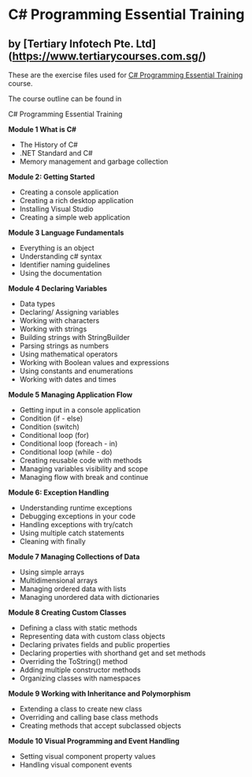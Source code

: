 # C# Programming Essential Training
## by [Tertiary Infotech Pte. Ltd] (https://www.tertiarycourses.com.sg/)

These are the exercise files used for [C# Programming Essential Training](https://www.tertiarycourses.com.sg/c-sharp-essential-training-in-singapore.html) course. 

The course outline can be found in 

C# Programming Essential Training

<p><strong>Module 1 What is C#</strong> </p>
<ul>
<li>The History of C#</li>
<li>.NET Standard and C#</li>
<li>Memory management and garbage collection</li>
</ul>
<p><strong>Module 2: Getting Started</strong> </p>
<ul>
<li>Creating a console application</li>
<li>Creating a rich desktop application</li>
<li>Installing Visual Studio</li>
<li>Creating a simple web application</li>
</ul>
<p><strong>Module 3 Language Fundamentals</strong></p>
<ul>
<li>Everything is an object</li>
<li>Understanding c# syntax</li>
<li>Identifier naming guidelines</li>
<li>Using the documentation</li>
</ul>
<p><strong>Module 4 Declaring Variables</strong></p>
<ul>
<li>Data types</li>
<li>Declaring/ Assigning variables</li>
<li>Working with characters</li>
<li>Working with strings</li>
<li>Building strings with StringBuilder</li>
<li>Parsing strings as numbers</li>
<li>Using mathematical operators</li>
<li>Working with Boolean values and expressions</li>
<li>Using constants and enumerations</li>
<li>Working with dates and times</li>
</ul>
<p><strong>Module 5 Managing Application Flow</strong> </p>
<ul>
<li>Getting input in a console application</li>
<li>Condition (if - else)</li>
<li>Condition (switch)</li>
<li>Conditional loop (for)</li>
<li>Conditional loop (foreach - in)</li>
<li>Conditional loop (while - do)</li>
<li>Creating reusable code with methods</li>
<li>Managing variables visibility and scope</li>
<li>Managing flow with break and continue</li>
</ul>
<p><strong>Module 6: Exception Handling</strong> </p>
<ul>
<li>Understanding runtime exceptions</li>
<li>Debugging exceptions in your code</li>
<li>Handling exceptions with try/catch</li>
<li>Using multiple catch statements</li>
<li>Cleaning with finally</li>
</ul>
<p><strong>Module 7 Managing Collections of Data</strong></p>
<ul>
<li>Using simple arrays</li>
<li>Multidimensional arrays</li>
<li>Managing ordered data with lists</li>
<li>Managing unordered data with dictionaries</li>
</ul>
<p><strong>Module 8 Creating Custom Classes</strong> </p>
<ul>
<li>Defining a class with static methods</li>
<li>Representing data with custom class objects</li>
<li>Declaring privates fields and public properties</li>
<li>Declaring properties with shorthand get and set methods</li>
<li>Overriding the ToString() method</li>
<li>Adding multiple constructor methods</li>
<li>Organizing classes with namespaces</li>
</ul>
<p><strong>Module 9 Working with Inheritance and Polymorphism</strong> </p>
<ul>
<li>Extending a class to create new class</li>
<li>Overriding and calling base class methods</li>
<li>Creating methods that accept subclassed objects</li>
</ul>
<p><strong>Module 10 Visual Programming and Event Handling</strong></p>
<ul>
<li>Setting visual component property values</li>
<li>Handling visual component events</li>
</ul>

